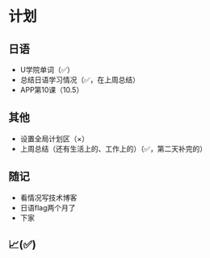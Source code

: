 # 计划
## 日语
- U学院单词（✅）
- 总结日语学习情况（✅，在上周总结）
- APP第10课（10.5）
## 其他
- 设置全局计划区（×）
- 上周总结（还有生活上的、工作上的）（✅，第二天补完的）
## 随记
- 看情况写技术博客
- 日语flag两个月了
- 下家
## 📈(✅)
